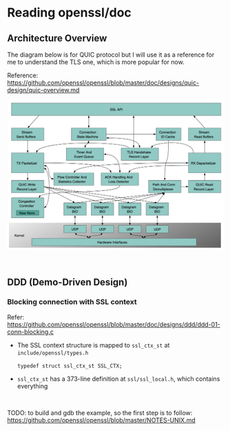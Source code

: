 # Reading openssl/doc

## Architecture Overview

The diagram below is for QUIC protocol but I will use it as a reference for me to understand the TLS one, which is more popular for now.

Reference: https://github.com/openssl/openssl/blob/master/doc/designs/quic-design/quic-overview.md

![image](arch-overview-screenshot.png)

<br/>

## DDD (Demo-Driven Design)

### Blocking connection with SSL context
Refer: https://github.com/openssl/openssl/blob/master/doc/designs/ddd/ddd-01-conn-blocking.c

- The SSL context structure is mapped to `ssl_ctx_st` at `include/openssl/types.h`
    ```
    typedef struct ssl_ctx_st SSL_CTX;
    ```
- `ssl_ctx_st` has a 373-line definition at `ssl/ssl_local.h`, which contains everything

<br/>

TODO: to build and gdb the example, so the first step is to follow: https://github.com/openssl/openssl/blob/master/NOTES-UNIX.md 

